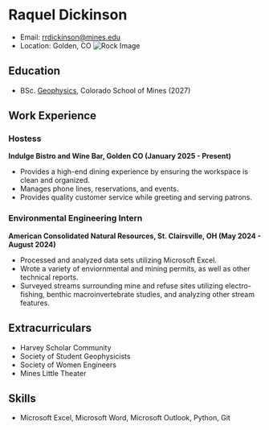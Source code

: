 # Raquel Dickinson
- Email: rrdickinson@mines.edu
- Location: Golden, CO
![Rock Image](https://th.bing.com/th/id/R.8ee72973e8e75d619994f21ddda53d46?rik=338a%2fqHEB%2b2JZQ&riu=http%3a%2f%2f2.bp.blogspot.com%2f-L3SvLqNtQ98%2fUmvsaBlZY1I%2fAAAAAAAADo0%2fJRt99jGnvrQ%2fs1600%2fDSC_0003.jpg&ehk=htX%2bnKSOu6Ms%2bUWNpbpkzBGsOSQyseV9wMJPaIOnVvc%3d&risl=&pid=ImgRaw&r=0)

## Education
- BSc. [Geophysics](https://geophysics.mines.edu/), Colorado School of Mines (2027)

## Work Experience
### Hostess
**Indulge Bistro and Wine Bar, Golden CO (January 2025 - Present)**
- Provides a high-end dining experience by ensuring the workspace is clean and organized.
- Manages phone lines, reservations, and events.
- Provides quality customer service while greeting and serving patrons.

### Environmental Engineering Intern
**American Consolidated Natural Resources, St. Clairsville, OH (May 2024 - August 2024)**
- Processed and analyzed data sets utilizing Microsoft Excel.
- Wrote a variety of enviornmental and mining permits, as well as other technical reports.
- Surveyed streams surrounding mine and refuse sites utilizing electro-fishing, benthic macroinvertebrate studies, and analyzing other stream features. 

## Extracurriculars 
- Harvey Scholar Community
- Society of Student Geophysicists
- Society of Women Engineers
- Mines Little Theater

## Skills
- Microsoft Excel, Microsoft Word, Microsoft Outlook, Python, Git
